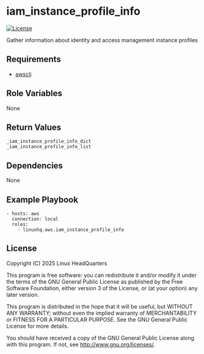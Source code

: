 # iam\_instance\_profile\_info

[![License](https://img.shields.io/badge/license-GPLv3-lightgreen)](https://www.gnu.org/licenses/gpl-3.0.en.html#license-text)

Gather information about identity and access management instance profiles

## Requirements

* [awscli](https://pypi.org/project/awscli)

## Role Variables

None

## Return Values

    _iam_instance_profile_info_dict
    _iam_instance_profile_info_list

## Dependencies

None

## Example Playbook

    - hosts: aws
      connection: local
      roles:
        - linuxhq.aws.iam_instance_profile_info

## License

Copyright (C) 2025 Linux HeadQuarters

This program is free software: you can redistribute it and/or modify
it under the terms of the GNU General Public License as published by
the Free Software Foundation, either version 3 of the License, or
(at your option) any later version.

This program is distributed in the hope that it will be useful,
but WITHOUT ANY WARRANTY; without even the implied warranty of
MERCHANTABILITY or FITNESS FOR A PARTICULAR PURPOSE. See the
GNU General Public License for more details.

You should have received a copy of the GNU General Public License
along with this program. If not, see <http://www.gnu.org/licenses/>.
